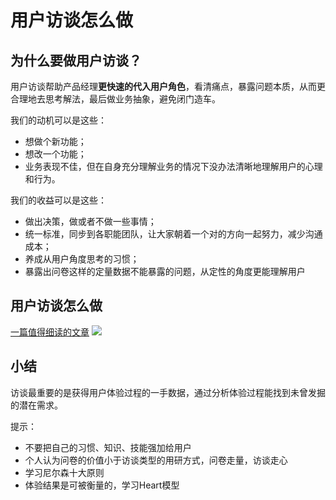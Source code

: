 # 用户访谈怎么做
## 为什么要做用户访谈？
用户访谈帮助产品经理**更快速的代入用户角色**，看清痛点，暴露问题本质，从而更合理地去思考解法，最后做业务抽象，避免闭门造车。

我们的动机可以是这些：
* 想做个新功能；
* 想改一个功能；
* 业务表现不佳，但在自身充分理解业务的情况下没办法清晰地理解用户的心理和行为。

我们的收益可以是这些：
* 做出决策，做或者不做一些事情；
* 统一标准，同步到各职能团队，让大家朝着一个对的方向一起努力，减少沟通成本；
* 养成从用户角度思考的习惯；
* 暴露出问卷这样的定量数据不能暴露的问题，从定性的角度更能理解用户

## 用户访谈怎么做
 [一篇值得细读的文章](https://zhuanlan.zhihu.com/p/227982101) 
![](%E7%94%A8%E6%88%B7%E8%AE%BF%E8%B0%88%E6%80%8E%E4%B9%88%E5%81%9A/asynccode.png)

## 小结
访谈最重要的是获得用户体验过程的一手数据，通过分析体验过程能找到未曾发掘的潜在需求。

提示：
* 不要把自己的习惯、知识、技能强加给用户
* 个人认为问卷的价值小于访谈类型的用研方式，问卷走量，访谈走心
* 学习尼尔森十大原则
* 体验结果是可被衡量的，学习Heart模型
